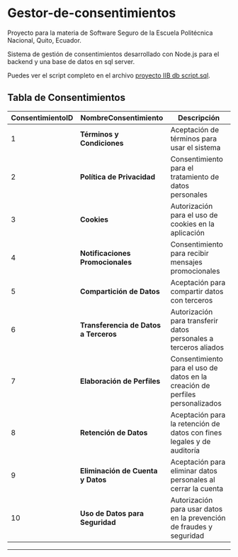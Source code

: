 # Gestor-de-consentimientos

Proyecto para la materia de Software Seguro de la Escuela Politécnica Nacional, Quito, Ecuador.

Sistema de gestión de consentimientos desarrollado con Node.js para el backend y una base de datos en sql server.

Puedes ver el script completo en el archivo [proyecto IIB db script.sql](./proyecto%20IIB%20db%20script.sql).

## Tabla de Consentimientos

| ConsentimientoID | NombreConsentimiento          | Descripción |
|-----------------|-----------------------------|-------------|
| 1 | **Términos y Condiciones** | Aceptación de términos para usar el sistema |
| 2 | **Política de Privacidad** | Consentimiento para el tratamiento de datos personales |
| 3 | **Cookies** | Autorización para el uso de cookies en la aplicación |
| 4 | **Notificaciones Promocionales** | Consentimiento para recibir mensajes promocionales |
| 5 | **Compartición de Datos** | Aceptación para compartir datos con terceros |
| 6 | **Transferencia de Datos a Terceros** | Autorización para transferir datos personales a terceros aliados |
| 7 | **Elaboración de Perfiles** | Consentimiento para el uso de datos en la creación de perfiles personalizados |
| 8 | **Retención de Datos** | Aceptación para la retención de datos con fines legales y de auditoría |
| 9 | **Eliminación de Cuenta y Datos** | Aceptación para eliminar datos personales al cerrar la cuenta |
| 10 | **Uso de Datos para Seguridad** | Autorización para usar datos en la prevención de fraudes y seguridad |

---